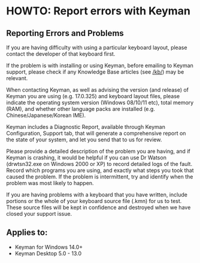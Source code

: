 # HOWTO: Report errors with Keyman

## Reporting Errors and Problems

If you are having difficulty with using a particular keyboard layout, please contact the developer of that keyboard first.

If the problem is with installing or using Keyman, before emailing to Keyman support, please check if any Knowledge Base articles
(see <a href="/kb/">/kb/</a>) may be relevant.

When contacting Keyman, as well as advising the version (and release) of Keyman
you are using (e.g. 17.0.325) and keyboard layout files, please indicate the operating
system version (Windows 08/10/11 etc), total memory (RAM), and whether
other language packs are installed (e.g. Chinese/Japanese/Korean IME).

Keyman includes a Diagnostic Report, available through Keyman Configuration, Support tab, that will generate a comprehensive report on the state of your system, and let you send that to us for review.

Please provide a detailed description of the problem you are having, and if Keyman is crashing, it would be helpful if you can use Dr Watson (drwtsn32.exe on Windows 2000 or XP)
to record detailed logs of the fault.  Record which programs you are using, and exactly what steps you took that caused the problem.  If the problem is intermittent, try and identify when the problem was most likely to happen.

If you are having problems with a keyboard that you have written, include portions or the whole of your keyboard source file (.kmn) for us to test.  These source files will
be kept in confidence and destroyed when we have closed your support issue.


## Applies to:
 * Keyman for Windows 14.0+
 * Keyman Desktop 5.0 - 13.0
